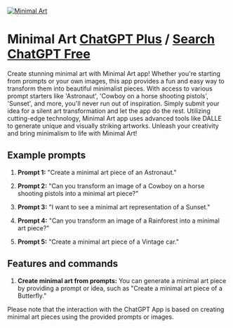 
[![Minimal Art](https://files.oaiusercontent.com/file-MNNphnOiHMM1MV4HTxrgEK38?se=2023-11-15T11%3A18%3A41Z&sp=r&sv=2021-08-06&sr=b&rscc=max-age%3D3599%2C%20immutable&rscd=attachment%3B%20filename%3DfFG_vwR2_400x400.jpg&sig=0BTKm92kfrCTXEZeXrQVSvx1870hVNbPtU0UwdpmVgg%3D)](https://chat.openai.com/g/g-7Ra63M0pZ-minimal-art)

# Minimal Art [ChatGPT Plus](https://chat.openai.com/g/g-7Ra63M0pZ-minimal-art) / [Search ChatGPT Free](https://gptcall.net/index.html#/?search=Minimal%20Art)

Create stunning minimal art with Minimal Art app! Whether you're starting from prompts or your own images, this app provides a fun and easy way to transform them into beautiful minimalist pieces. With access to various prompt starters like 'Astronaut', 'Cowboy on a horse shooting pistols', 'Sunset', and more, you'll never run out of inspiration. Simply submit your idea for a silent art transformation and let the app do the rest. Utilizing cutting-edge technology, Minimal Art app uses advanced tools like DALLE to generate unique and visually striking artworks. Unleash your creativity and bring minimalism to life with Minimal Art!

## Example prompts

1. **Prompt 1:** "Create a minimal art piece of an Astronaut."

2. **Prompt 2:** "Can you transform an image of a Cowboy on a horse shooting pistols into a minimal art piece?"

3. **Prompt 3:** "I want to see a minimal art representation of a Sunset."

4. **Prompt 4:** "Can you transform an image of a Rainforest into a minimal art piece?"

5. **Prompt 5:** "Create a minimal art piece of a Vintage car."

## Features and commands

1. **Create minimal art from prompts:** You can generate a minimal art piece by providing a prompt or idea, such as "Create a minimal art piece of a Butterfly."

Please note that the interaction with the ChatGPT App is based on creating minimal art pieces using the provided prompts or images.



